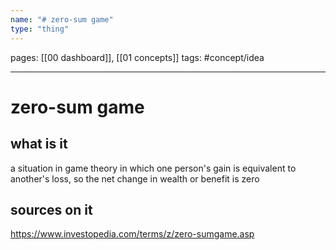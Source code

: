 ```yaml
---
name: "# zero-sum game"
type: "thing"
---
```

pages: [[00 dashboard]], [[01 concepts]]
tags: #concept/idea

___

# zero-sum game 

## what is it
a situation in game theory in which one person's gain is equivalent to another's loss, so the net change in wealth or benefit is zero

## sources on it
https://www.investopedia.com/terms/z/zero-sumgame.asp